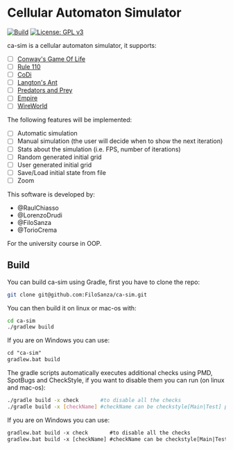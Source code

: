 # Cellular Automaton Simulator

[![Build](https://github.com/FiloSanza/ca-sim/actions/workflows/gradle.yml/badge.svg)](https://github.com/FiloSanza/ca-sim/actions/workflows/gradle.yml)
[![License: GPL v3](https://img.shields.io/badge/License-GPLv3-blue.svg)](https://www.gnu.org/licenses/gpl-3.0)

ca-sim is a cellular automaton simulator, it supports:
- [ ] [Conway's Game Of Life](https://en.wikipedia.org/wiki/Conway%27s_Game_of_Life)
- [ ] [Rule 110](https://en.wikipedia.org/wiki/Rule_110)
- [ ] [CoDi](https://en.wikipedia.org/wiki/CoDi)
- [ ] [Langton's Ant](https://en.wikipedia.org/wiki/Langton%27s_ant)
- [ ] [Predators and Prey](https://en.wikipedia.org/wiki/Wa-Tor)
- [ ] [Empire](https://github.com/Hopson97/Empire)
- [ ] [WireWorld](https://en.wikipedia.org/wiki/Wireworld)

The following features will be implemented:
- [ ] Automatic simulation
- [ ] Manual simulation (the user will decide when to show the next iteration)
- [ ] Stats about the simulation (i.e. FPS, number of iterations)
- [ ] Random generated initial grid
- [ ] User generated initial grid
- [ ] Save/Load initial state from file
- [ ] Zoom

This software is developed by:
- @RaulChiasso
- @LorenzoDrudi
- @FiloSanza
- @TorioCrema

For the university course in OOP.

## Build

You can build ca-sim using Gradle, first you have to clone the repo:

```bash
git clone git@github.com:FiloSanza/ca-sim.git
```

You can then build it on linux or mac-os with:

```bash
cd ca-sim
./gradlew build
```

If you are on Windows you can use:

```ps
cd "ca-sim"
gradlew.bat build
```

The gradle scripts automatically executes additional checks using PMD, SpotBugs and CheckStyle, if you want to disable them you can run (on linux and mac-os):

```bash
./gradle build -x check       #to disable all the checks
./gradle build -x [checkName] #checkName can be checkstyle[Main|Test] pmd[Main|Test] spotbugs[Main|Test]
```

If you are on Windows you can use:

```ps
gradlew.bat build -x check       #to disable all the checks
gradlew.bat build -x [checkName] #checkName can be checkstyle[Main|Test] pmd[Main|Test] spotbugs[Main|Test]
```